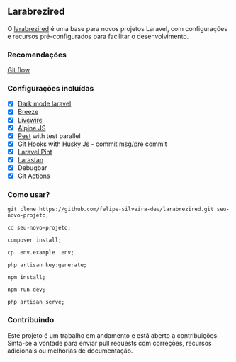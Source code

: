 ## Larabrezired

O [larabrezired](https://github.com/users/felipe-silveira-dev/projects/2/views/1) é uma base para novos projetos Laravel, com configurações e recursos pré-configurados para facilitar o desenvolvimento.

### Recomendações

 [Git flow](https://www.atlassian.com/br/git/tutorials/comparing-workflows)

### Configurações incluídas

- [x] [Dark mode laravel](https://laravel.com/docs/10.x/starter-kits#dark-mode)
- [x] [Breeze](https://github.com/laravel/breeze)
- [x] [Livewire](https://laravel-livewire.com/docs/2.x/quickstart)
- [x] [Alpine JS](https://alpinejs.dev/start-here)
- [x] [Pest](https://pestphp.com/docs/filtering-tests) with test parallel
- [x] [Git Hooks](https://git-scm.com/docs/githooks) with [Husky Js](https://typicode.github.io/husky/#/) - commit msg/pre commit
- [x] [Laravel Pint](https://laravel.com/docs/10.x/pint)
- [x] [Larastan](https://github.com/nunomaduro/larastan)
- [x] Debugbar
- [x] [Git Actions](https://docs.github.com/pt/actions)

### Como usar?

```
git clone https://github.com/felipe-silveira-dev/larabrezired.git seu-novo-projeto;

cd seu-novo-projeto;

composer install;

cp .env.example .env;

php artisan key:generate;

npm install;

npm run dev;

php artisan serve;

```
 
 
### Contribuindo
Este projeto é um trabalho em andamento e está aberto a contribuições. Sinta-se à vontade para enviar pull requests com correções, recursos adicionais ou melhorias de documentação.
